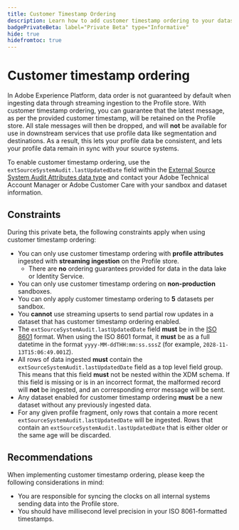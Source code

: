 ```yaml
---
title: Customer Timestamp Ordering
description: Learn how to add customer timestamp ordering to your datasets to ensure consistency in your profile data.
badgePrivateBeta: label="Private Beta" type="Informative"
hide: true
hidefromtoc: true
---
```


# Customer timestamp ordering

In Adobe Experience Platform, data order is not guaranteed by default when ingesting data through streaming ingestion to the Profile store. With customer timestamp ordering, you can guarantee that the latest message, as per the provided customer timestamp, will be retained on the Profile store. All stale messages will then be dropped, and will **not** be available for use in downstream services that use profile data like segmentation and destinations. As a result, this lets your profile data be consistent, and lets your profile data remain in sync with your source systems.

To enable customer timestamp ordering, use the `extSourceSystemAudit.lastUpdatedDate` field within the [External Source System Audit Attributes data type](https://github.com/adobe/xdm/blob/master/docs/reference/mixins/shared/external-source-system-audit-details.schema.md) and contact your Adobe Technical Account Manager or Adobe Customer Care with your sandbox and dataset information.

## Constraints

During this private beta, the following constraints apply when using customer timestamp ordering:

- You can only use customer timestamp ordering with **profile attributes** ingested with **streaming ingestion** on the Profile store. 
  - There are **no** ordering guarantees provided for data in the data lake or Identity Service.
- You can only use customer timestamp ordering on **non-production** sandboxes.
- You can only apply customer timestamp ordering to **5** datasets per sandbox.
- You **cannot** use streaming upserts to send partial row updates in a dataset that has customer timestamp ordering enabled.
- The `extSourceSystemAudit.lastUpdatedDate` field **must** be in the [ISO 8601](https://www.iso.org/iso-8601-date-and-time-format.html) format. When using the ISO 8601 format, it **must** be as a full datetime in the format `yyyy-MM-ddTHH:mm:ss.sssZ` (for example, `2028-11-13T15:06:49.001Z`). 
- All rows of data ingested **must** contain the `extSourceSystemAudit.lastUpdatedDate` field as a top level field group. This means that this field **must** not be nested within the XDM schema. If this field is missing or is in an incorrect format, the malformed record will **not** be ingested, and an corresponding error message will be sent.
- Any dataset enabled for customer timestamp ordering **must** be a new dataset without any previously ingested data.
- For any given profile fragment, only rows that contain a more recent `extSourceSystemAudit.lastUpdatedDate` will be ingested. Rows that contain an `extSourceSystemAudit.lastUpdatedDate` that is either older or the same age will be discarded.

## Recommendations

When implementing customer timestamp ordering, please keep the following considerations in mind:

- You are responsible for syncing the clocks on all internal systems sending data into the Profile store.
- You should have millisecond level precision in your ISO 8061-formatted timestamps.
